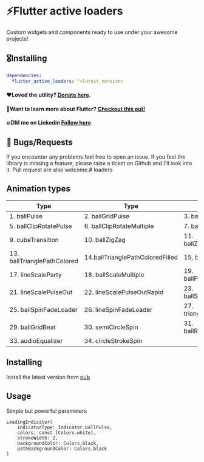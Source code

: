 # ⚡Flutter active loaders

Custom widgets and components ready to use under your awesome projects!

## 🎖Installing

```yaml
dependencies:
  flutter_active_loaders: ^<latest_version>
```



#### ❤Loved the utility? [Donate here](https://paypal.me/MahmoudA44?country.x=US&locale.x=en_US).
#### 🚀Want to learn more about Flutter? [Checkout this out!](https://web.telegram.org/k/#@DartWFlutter)
#### 💥DM me on Linkedin  [Follow here](https://www.linkedin.com/in/mazap64/)


## 🐛 Bugs/Requests

If you encounter any problems feel free to open an issue. If you feel the library is
missing a feature, please raise a ticket on Github and I'll look into it.
Pull request are also welcome.# loaders

## Animation types

| Type | Type | Type | Type |
|---|---|---|---|
|1. ballPulse | 2. ballGridPulse | 3. ballClipRotate | 4. squareSpin|
|5. ballClipRotatePulse | 6. ballClipRotateMultiple | 7. ballPulseRise | 8. ballRotate|
|9. cubeTransition | 10. ballZigZag | 11. ballZigZagDeflect | 12. ballTrianglePath|
|13. ballTrianglePathColored | 14.ballTrianglePathColoredFilled | 15. ballScale | 16. lineScale|
|17. lineScaleParty | 18. ballScaleMultiple | 19. ballPulseSync | 20. ballBeat|
|21. lineScalePulseOut | 22. lineScalePulseOutRapid |23. ballScaleRipple | 24. ballScaleRippleMultiple|
|25. ballSpinFadeLoader | 26. lineSpinFadeLoader | 27. triangleSkewSpin | 28. pacman|
|29. ballGridBeat | 30. semiCircleSpin| 31. ballRotateChase | 32. orbit|
|33. audioEqualizer | 34. circleStrokeSpin|

## Installing
Install the latest version from [pub](https://pub.dev/packages/flutter_active_loaders)

## Usage
Simple but powerful parameters

```
LoadingIndicator(
    indicatorType: Indicator.ballPulse, 
    colors: const [Colors.white],       
    strokeWidth: 2,                  
    backgroundColor: Colors.black,      
    pathBackgroundColor: Colors.black   
)
```
